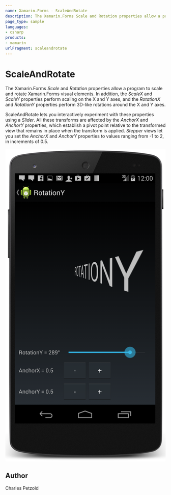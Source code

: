 ```yaml
---
name: Xamarin.Forms - ScaleAndRotate
description: The Xamarin.Forms Scale and Rotation properties allow a program to scale and rotate Xamarin.Forms visual elements. In addition, the ScaleX and...
page_type: sample
languages:
- csharp
products:
- xamarin
urlFragment: scaleandrotate
---
```

# ScaleAndRotate

The Xamarin.Forms *Scale* and *Rotation* properties allow a program to scale and rotate
Xamarin.Forms visual elements. In addition, the *ScaleX* and *ScaleY* properties perform scaling
on the X and Y axes, and the *RotationX* and *RotationY* properties perform
3D-like rotations around the X and Y axes.

ScaleAndRotate lets you interactively experiment with these properties using a *Slider*.
All these transforms are affected by the *AnchorX* and *AnchorY* properties, which establish a pivot
point relative to the transformed view that remains in place when the transform is applied.
*Stepper* views let you set the *AnchorX* and *AnchorY* properties to values ranging from -1 to 2,
in increments of 0.5.

![ScaleAndRotate application screenshot](Screenshots/01Android.png "ScaleAndRotate application screenshot")

## Author

Charles Petzold
